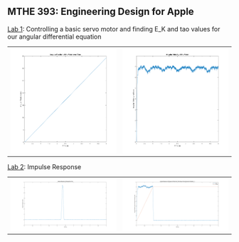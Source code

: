 ## MTHE 393: Engineering Design for Apple

[Lab 1](Lab1/): Controlling a basic servo motor and finding E_K and tao values for our angular differential equation

<table style="width: 100%; table-layout: fixed;">
  <tr>
    <td style="width: 50%;"><img src="Lab1/Figures/PNG/AngularPosition.png" alt="Angular Position Graph" style="max-width: 100%; height: auto;"></td>
    <td style="width: 50%;"><img src="Lab1/Figures/PNG/AngularVelocityofMotor.png" alt="Angular Velocity Graph" style="max-width: 100%; height: auto;"></td>
  </tr>
</table>

[Lab 2](Lab2/): Impulse Response

<table style="width: 100%; table-layout: fixed;">
  <tr>
    <td style="width: 50%;"><img src="Lab2/Figures/PNG/real_omega_impulse.png" alt="Real Omega Impulse Response" style="max-width: 100%; height: auto;"></td>
    <td style="width: 50%;"><img src="Lab2/Figures/PNG/pulse_gen_epsilon1.png" alt="Pulse Gen Epsilon 1" style="max-width: 100%; height: auto;"></td>
  </tr>
</table>
